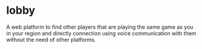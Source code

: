 # lobby
A web platform to find other players that are playing the same game as you in your region and directly connection using voice communication with them without the need of other platforms.
